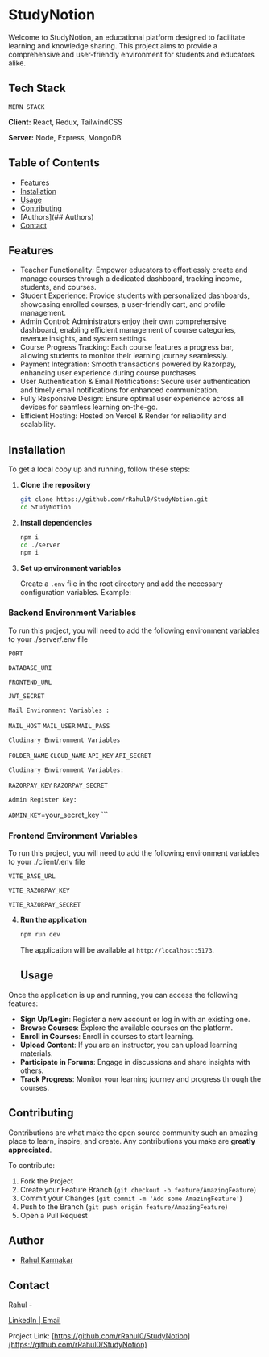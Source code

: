 
# StudyNotion

Welcome to StudyNotion, an educational platform designed to facilitate learning and knowledge sharing. This project aims to provide a comprehensive and user-friendly environment for students and educators alike.

## Tech Stack
    MERN STACK
**Client:** React, Redux, TailwindCSS

**Server:** Node, Express, MongoDB

## Table of Contents

- [Features](#Features)
- [Installation](#Installation)
- [Usage](#Usage)
- [Contributing](#Contributing)
- [Authors](## Authors)
- [Contact](#Contact)
## Features

- Teacher Functionality: Empower educators to effortlessly create and manage courses through a dedicated dashboard, tracking income, students, and courses.
- Student Experience: Provide students with personalized dashboards, showcasing enrolled courses, a user-friendly cart, and profile management.
- Admin Control: Administrators enjoy their own comprehensive dashboard, enabling efficient management of course categories, revenue insights, and system settings.
- Course Progress Tracking: Each course features a progress bar, allowing students to monitor their learning journey seamlessly.
- Payment Integration: Smooth transactions powered by Razorpay, enhancing user experience during course purchases.
- User Authentication & Email Notifications: Secure user authentication and timely email notifications for enhanced communication.
- Fully Responsive Design: Ensure optimal user experience across all devices for seamless learning on-the-go.
- Efficient Hosting: Hosted on Vercel & Render for reliability and scalability.

## Installation

To get a local copy up and running, follow these steps:

1. **Clone the repository**

    ```bash
    git clone https://github.com/rRahul0/StudyNotion.git
    cd StudyNotion
    ```

2. **Install dependencies**

    ```bash
    npm i
    cd ./server
    npm i
    ```

3. **Set up environment variables**

    Create a `.env` file in the root directory and add the necessary configuration variables. Example:

### Backend Environment Variables

To run this project, you will need to add the following environment variables to your ./server/.env file

`PORT`

`DATABASE_URI`

`FRONTEND_URL`

`JWT_SECRET`

    Mail Environment Variables :

`MAIL_HOST`
`MAIL_USER`
`MAIL_PASS`


    Cludinary Environment Variables

`FOLDER_NAME`
`CLOUD_NAME` 
`API_KEY` 
`API_SECRET` 

    Cludinary Environment Variables:

`RAZORPAY_KEY` 
`RAZORPAY_SECRET`

    Admin Register Key:

`ADMIN_KEY`=your_secret_key
    ```


### Frontend Environment Variables

   To run this project, you will need to add the following environment variables to your ./client/.env file

`VITE_BASE_URL`

`VITE_RAZORPAY_KEY`

`VITE_RAZORPAY_SECRET`


4. **Run the application**

    ```bash
    npm run dev
    ```

    The application will be available at `http://localhost:5173`.
    ## Usage

Once the application is up and running, you can access the following features:

- **Sign Up/Login**: Register a new account or log in with an existing one.
- **Browse Courses**: Explore the available courses on the platform.
- **Enroll in Courses**: Enroll in courses to start learning.
- **Upload Content**: If you are an instructor, you can upload learning materials.
- **Participate in Forums**: Engage in discussions and share insights with others.
- **Track Progress**: Monitor your learning journey and progress through the courses.

## Contributing

Contributions are what make the open source community such an amazing place to learn, inspire, and create. Any contributions you make are **greatly appreciated**.

To contribute:

1. Fork the Project
2. Create your Feature Branch (`git checkout -b feature/AmazingFeature`)
3. Commit your Changes (`git commit -m 'Add some AmazingFeature'`)
4. Push to the Branch (`git push origin feature/AmazingFeature`)
5. Open a Pull Request

## Author
- [Rahul Karmakar](https://github.com/rRahul0)

## Contact

Rahul - 

[LinkedIn ](https://www.linkedin.com/in/rahul-karmakar-605509257/)
[| Email](karmakarrahul503@gmail.com)


Project Link: [https://github.com/rRahul0/StudyNotion](https://github.com/rRahul0/StudyNotion)
